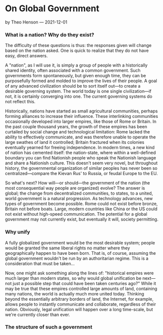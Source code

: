 # On Global Government

by Theo Henson — 2021-12-01

### What is a nation? Why do they exist?

The difficulty of these questions is thus: the responses given will change based on the nation asked.
One is quick to realize that they do not have easy, direct answers.

A "nation", as I will use it, is simply a group of people with a historically shared identity, often associated with a common government.
Such governments form spontaneously, but given enough time, they can be purposefully formed and molded to improve the lives of their people.
A goal of any advanced civilization should be to sort itself out—to create a desirable governing system.
The world today is one single civilization—if not, it is certainly converging into one. The current governing systems do not reflect this.

Historically, nations have started as small agricultural communities, perhaps forming alliances to increase their influence.
These interlinking communities occasionally developed into larger empires, like those of Rome or Britain.
In the past couple thousand years, the growth of these empires has been curtailed by social change and technological limitation:
Rome lacked the ability to effectively communicate, and was therefore unable to operate the large swathes of land it controlled;
Britain fractured when its colonies eventually yearned for freeing independence.
In modern times, a new kind of nation has cemented itself:
the nation-state, where within a well-defined boundary you can find Nationish people who speak the Nationish language and share a Nationish culture.
This doesn't seem very novel, but throughout history, the governmental organization of similar peoples has never been so centralized—compare the Kievan Rus' to Russia, or feudal Europe to the EU.

So what's next? How will—or should—the government of the nation (the most consequential way people are organized) evolve?
The answer is global; the change from  decentralized communities, to states, to a united, world government is a natural progression.
As technology advances, new types of government become possible.
Rome could not exist before bronze, Britain not before boats.
Large, modern countries like China or the US could not exist without high-speed communication.
The potential for a global government may not currently exist, but eventually it will, society permitting.

### Why unify

A fully globalized government would be the most desirable system;
people would be granted the same liberal rights no matter where they geographically happen to have been born.
That is, of course, assuming the global government wouldn't be run by an authoritarian regime.
This is a consideration that must be taken...

Now, one might ask something along the lines of: "historical empires were much larger than modern states,
so why would global unification be next—not just a possible step that could have been taken centuries ago?"
While it may be true that these empires controlled large amounts of land, containing many nations, the world is actually much more united today.
Thinking beyond the essentially arbitrary borders of land, the Internet, for example, allows people to instantly communicate and collaborate,
regardless of their nation. Obviously, legal unification will happen over a long time-scale, but we're currently closer than ever.

### The structure of such a government

